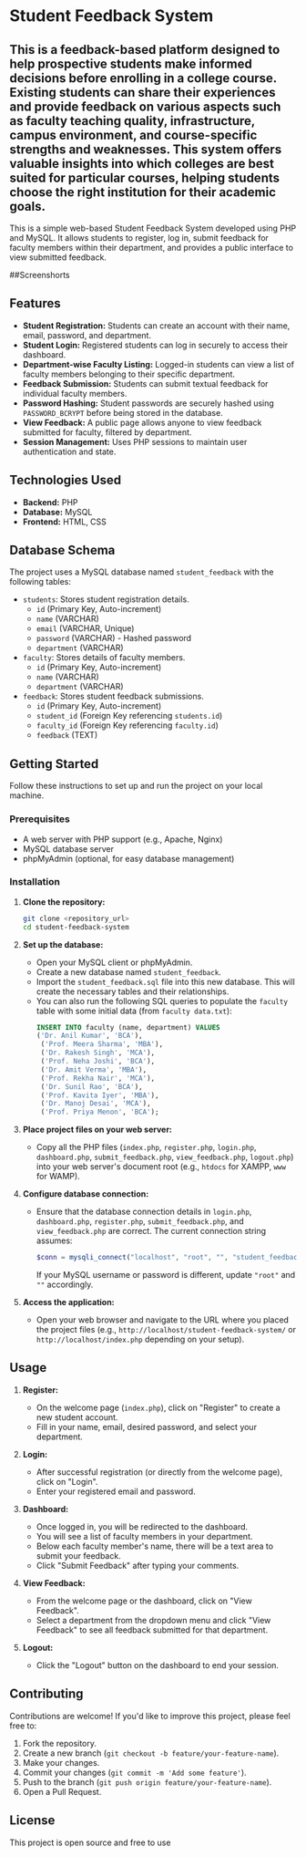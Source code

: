 # Student Feedback System
This is a feedback-based platform designed to help prospective students make informed decisions before enrolling in a college course. Existing students can share their experiences and provide feedback on various aspects such as faculty teaching quality, infrastructure, campus environment, and course-specific strengths and weaknesses. This system offers valuable insights into which colleges are best suited for particular courses, helping students choose the right institution for their academic goals.
------------------------------------------------------
This is a simple web-based Student Feedback System developed using PHP and MySQL. It allows students to register, log in, submit feedback for faculty members within their department, and provides a public interface to view submitted feedback.

##Screenshorts


## Features

* **Student Registration:** Students can create an account with their name, email, password, and department.
* **Student Login:** Registered students can log in securely to access their dashboard.
* **Department-wise Faculty Listing:** Logged-in students can view a list of faculty members belonging to their specific department.
* **Feedback Submission:** Students can submit textual feedback for individual faculty members.
* **Password Hashing:** Student passwords are securely hashed using `PASSWORD_BCRYPT` before being stored in the database.
* **View Feedback:** A public page allows anyone to view feedback submitted for faculty, filtered by department.
* **Session Management:** Uses PHP sessions to maintain user authentication and state.

## Technologies Used

* **Backend:** PHP
* **Database:** MySQL
* **Frontend:** HTML, CSS

## Database Schema

The project uses a MySQL database named `student_feedback` with the following tables:

* `students`: Stores student registration details.
    * `id` (Primary Key, Auto-increment)
    * `name` (VARCHAR)
    * `email` (VARCHAR, Unique)
    * `password` (VARCHAR) - Hashed password
    * `department` (VARCHAR)
* `faculty`: Stores details of faculty members.
    * `id` (Primary Key, Auto-increment)
    * `name` (VARCHAR)
    * `department` (VARCHAR)
* `feedback`: Stores student feedback submissions.
    * `id` (Primary Key, Auto-increment)
    * `student_id` (Foreign Key referencing `students.id`)
    * `faculty_id` (Foreign Key referencing `faculty.id`)
    * `feedback` (TEXT)

## Getting Started

Follow these instructions to set up and run the project on your local machine.

### Prerequisites

* A web server with PHP support (e.g., Apache, Nginx)
* MySQL database server
* phpMyAdmin (optional, for easy database management)

### Installation

1.  **Clone the repository:**
    ```bash
    git clone <repository_url>
    cd student-feedback-system
    ```

2.  **Set up the database:**
    * Open your MySQL client or phpMyAdmin.
    * Create a new database named `student_feedback`.
    * Import the `student_feedback.sql` file into this new database. This will create the necessary tables and their relationships.
    * You can also run the following SQL queries to populate the `faculty` table with some initial data (from `faculty data.txt`):
        ```sql
        INSERT INTO faculty (name, department) VALUES
        ('Dr. Anil Kumar', 'BCA'),
         ('Prof. Meera Sharma', 'MBA'),
         ('Dr. Rakesh Singh', 'MCA'),
         ('Prof. Neha Joshi', 'BCA'),
         ('Dr. Amit Verma', 'MBA'),
         ('Prof. Rekha Nair', 'MCA'),
         ('Dr. Sunil Rao', 'BCA'),
         ('Prof. Kavita Iyer', 'MBA'),
         ('Dr. Manoj Desai', 'MCA'),
         ('Prof. Priya Menon', 'BCA');
        ```

3.  **Place project files on your web server:**
    * Copy all the PHP files (`index.php`, `register.php`, `login.php`, `dashboard.php`, `submit_feedback.php`, `view_feedback.php`, `logout.php`) into your web server's document root (e.g., `htdocs` for XAMPP, `www` for WAMP).

4.  **Configure database connection:**
    * Ensure that the database connection details in `login.php`, `dashboard.php`, `register.php`, `submit_feedback.php`, and `view_feedback.php` are correct.
        The current connection string assumes:
        ```php
        $conn = mysqli_connect("localhost", "root", "", "student_feedback");
        ```
        If your MySQL username or password is different, update `"root"` and `""` accordingly.

5.  **Access the application:**
    * Open your web browser and navigate to the URL where you placed the project files (e.g., `http://localhost/student-feedback-system/` or `http://localhost/index.php` depending on your setup).

## Usage

1.  **Register:**
    * On the welcome page (`index.php`), click on "Register" to create a new student account.
    * Fill in your name, email, desired password, and select your department.

2.  **Login:**
    * After successful registration (or directly from the welcome page), click on "Login".
    * Enter your registered email and password.

3.  **Dashboard:**
    * Once logged in, you will be redirected to the dashboard.
    * You will see a list of faculty members in your department.
    * Below each faculty member's name, there will be a text area to submit your feedback.
    * Click "Submit Feedback" after typing your comments.

4.  **View Feedback:**
    * From the welcome page or the dashboard, click on "View Feedback".
    * Select a department from the dropdown menu and click "View Feedback" to see all feedback submitted for that department.

5.  **Logout:**
    * Click the "Logout" button on the dashboard to end your session.

## Contributing

Contributions are welcome! If you'd like to improve this project, please feel free to:

1.  Fork the repository.
2.  Create a new branch (`git checkout -b feature/your-feature-name`).
3.  Make your changes.
4.  Commit your changes (`git commit -m 'Add some feature'`).
5.  Push to the branch (`git push origin feature/your-feature-name`).
6.  Open a Pull Request.

## License

This project is open source and free to use

